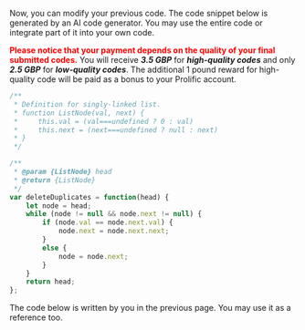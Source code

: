 Now, you can modify your previous code.  The code snippet below is generated by an AI code generator. You may use the entire code or integrate part of it into your own code. 



<span style="color: red;">**Please notice that your payment depends on the quality of your final submitted codes.**</span> You will receive ***3.5 GBP*** for ***high-quality codes*** and only ***2.5 GBP*** for ***low-quality codes***. The additional 1 pound reward for high-quality code will be paid as a bonus to your Prolific account.  

```javascript
/**
 * Definition for singly-linked list.
 * function ListNode(val, next) {
 *     this.val = (val===undefined ? 0 : val)
 *     this.next = (next===undefined ? null : next)
 * }
 */

/**
 * @param {ListNode} head
 * @return {ListNode}
 */
var deleteDuplicates = function(head) {
    let node = head;
    while (node != null && node.next != null) {
        if (node.val == node.next.val) {
            node.next = node.next.next;
        } 
        else {
            node = node.next;
        }
    }
    return head;
};

```

The code below is written by you in the previous page. You may use it as a reference too. 